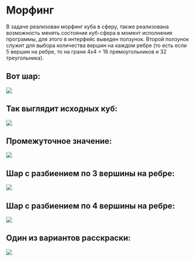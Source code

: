 <h1>Морфинг</h1>
В задаче реализован морфинг куба в сферу, также реализована возможность менять состояние куб-сфера в момент исполнения программы, для этого в интерфейс выведен ползунок. Второй ползунок служит для выбора количества вершин на каждом ребре (то есть если 5 вершин на ребре, то на грани 4x4 = 16 прямоугольников и 32 треугольника).

<h2>Вот шар:</h2>

![](https://github.com/draksal1/3D-Internship/blob/lab1/%D0%B8%D0%B7%D0%BE%D0%B1%D1%80%D0%B0%D0%B6%D0%B5%D0%BD%D0%B8%D0%B5.png)

<h2>Так выглядит исходных куб:</h2>

![](https://github.com/draksal1/3D-Internship/blob/lab1/%D0%BA%D1%83%D0%B1100.png)

<h2>Промежуточное значение:</h2>

![](https://github.com/draksal1/3D-Internship/blob/lab1/%D0%BF%D1%80%D0%BE%D0%BC%D0%B5%D0%B6%D1%83%D1%82%D0%BE%D1%87%D0%BD%D1%8B%D0%B9%D0%BA%D1%83%D0%B1100.png)

<h2>Шар с разбиением по 3 вершины на ребре:</h2>

![](https://github.com/draksal1/3D-Internship/blob/lab1/%D1%88%D0%B0%D1%803.png)

<h2>Шар с разбиением по 4 вершины на ребре:</h2>

![](https://github.com/draksal1/3D-Internship/blob/lab1/%D1%88%D0%B0%D1%804.png)

<h2>Один из вариантов расскраски:</h2>

![](https://github.com/draksal1/3D-Internship/blob/lab1/%D0%9E%D0%B4%D0%B8%D0%BD%20%D0%B8%D0%B7%20%D0%B2%D0%B0%D1%80%D0%B8%D0%B0%D0%BD%D1%82%D0%BE%D0%B2%20%D1%80%D0%B0%D1%81%D0%BA%D1%80%D0%B0%D1%81%D0%BA%D0%B8.png)

